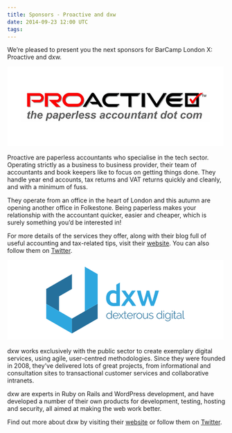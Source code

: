 ```yaml
---
title: Sponsors - Proactive and dxw
date: 2014-09-23 12:00 UTC
tags:
---
```


We’re pleased to present you the next sponsors for BarCamp London X: Proactive and dxw.

<img src="/images/sponsors/proactive.png">

Proactive are paperless accountants who specialise in the tech sector. Operating strictly as a business to business provider, their team of accountants and book keepers like to focus on getting things done. They handle year end accounts, tax returns and VAT returns quickly and cleanly, and with a minimum of fuss.

They operate from an office in the heart of London and this autumn are opening another office in Folkestone. Being paperless makes your relationship with the accountant quicker, easier and cheaper, which is surely something you’d be interested in!

For more details of the services they offer, along with their blog full of useful accounting and tax-related tips, visit their [website](http://www.proactive.uk.net/?page_id=2). You can also follow them on [Twitter](https://twitter.com/proactivepaul).


<img src="/images/sponsors/dxw.png">

dxw works exclusively with the public sector to create exemplary digital services, using agile, user-centred methodologies. Since they were founded in 2008, they’ve delivered lots of great projects, from informational and consultation sites to transactional customer services and collaborative intranets.

dxw are experts in Ruby on Rails and WordPress development, and have developed a number of their own products for development, testing, hosting and security, all aimed at making the web work better.

Find out more about dxw by visiting their [website](http://www.dxw.com/) or follow them on [Twitter](https://twitter.com/thedxw).
